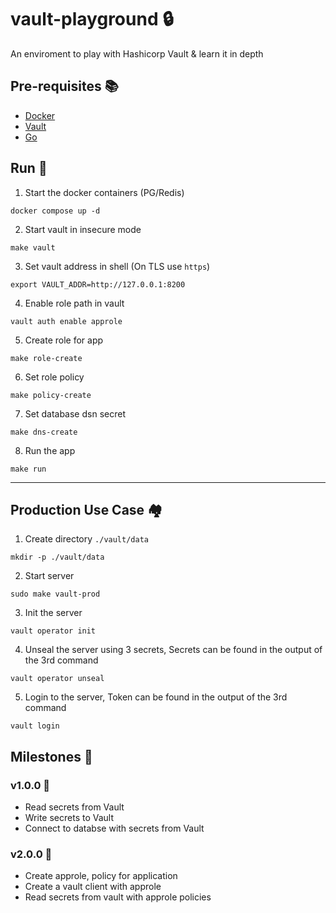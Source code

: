 # vault-playground 🔒
An enviroment to play with Hashicorp Vault &amp; learn it in depth

## Pre-requisites 📚

- [Docker](https://www.docker.com/)
- [Vault](https://www.vaultproject.io/)
- [Go](https://go.dev/doc/install)

## Run 💨

1. Start the docker containers (PG/Redis)
```shell
docker compose up -d
```

2. Start vault in insecure mode
```shell
make vault
```

3. Set vault address in shell (On TLS use `https`)
```shell
export VAULT_ADDR=http://127.0.0.1:8200
```

4. Enable role path in vault
```shell
vault auth enable approle
```

5. Create role for app
```shell
make role-create
```

6. Set role policy
```shell
make policy-create
```

7. Set database dsn secret
```shell
make dns-create
```

8. Run the app
```shell
make run
```

--- 

## Production Use Case 🏘

1. Create directory `./vault/data`
```shell
mkdir -p ./vault/data
```

2. Start server 
```shell 
sudo make vault-prod
```

3. Init the server
```shell
vault operator init
```

4. Unseal the server using 3 secrets, Secrets can be found in the output of the 3rd command
```shell
vault operator unseal
```

5. Login to the server, Token can be found in the output of the 3rd command
```shell
vault login
```


## Milestones 🚀

### v1.0.0 🎯
- Read secrets from Vault
- Write secrets to Vault
- Connect to databse with secrets from Vault

### v2.0.0 🎯
- Create approle, policy for application
- Create a vault client with approle
- Read secrets from vault with approle policies